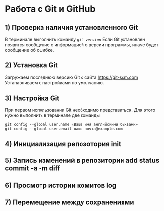 # Работа с Git и GitHub
## 1) Проверка наличия установленного Git
В терминале выполнить команду *`git version`*
Если Git установлен появится сообщение с информацией о версии программы, иначе будет сообщение об ошибке.
## 2) Установка Git
Загружаем последнюю версию Git с сайта https://git-scm.com
Устанавливаем с настройками по умолчанию.
## 3) Настройка Git
При первом использовании Git необходимо представиться. Для этого нужно выполнить в терминале две команды
```
git config --global user.name «Ваше имя английскими буквами»
git config --global user.email ваша почта@example.com
```
## 4) Инициализация репозотория init
## 5) Запись изменений в репозитории add status commit -a -m diff
## 6) Просмотр истории комитов log
## 7) Перемещение между сохранениями